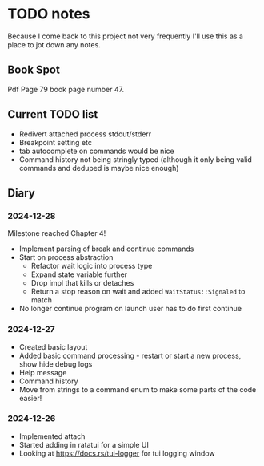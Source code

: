 # TODO notes

Because I come back to this project not very frequently I'll use this as a
place to jot down any notes.

## Book Spot

Pdf Page 79 book page number 47.

## Current TODO list 

* Redivert attached process stdout/stderr
* Breakpoint setting etc
* tab autocomplete on commands would be nice
* Command history not being stringly typed (although it only being valid commands and deduped is maybe nice enough)

## Diary

### 2024-12-28

Milestone reached Chapter 4!

* Implement parsing of break and continue commands
* Start on process abstraction
    - Refactor wait logic into process type
    - Expand state variable further
    - Drop impl that kills or detaches
    - Return a stop reason on wait and added `WaitStatus::Signaled` to match
* No longer continue program on launch user has to do first continue

### 2024-12-27

* Created basic layout 
* Added basic command processing - restart or start a new process, show hide debug logs
* Help message
* Command history
* Move from strings to a command enum to make some parts of the code easier!

### 2024-12-26

* Implemented attach
* Started adding in ratatui for a simple UI
* Looking at https://docs.rs/tui-logger for tui logging window
